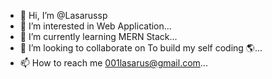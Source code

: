 - 👋 Hi, I’m @Lasarussp
- 👀 I’m interested in Web Application...
- 🌱 I’m currently learning MERN Stack...
- 💞️ I’m looking to collaborate on To build my self coding 🌎...
- 📫 How to reach me 001lasarus@gmail.com... 

<!---
Lasarussp/Lasarussp is a ✨ special ✨ repository because its `README.md` (this file) appears on your GitHub profile.
You can click the Preview link to take a look at your changes.
--->
